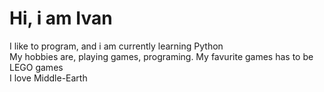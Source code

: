 <html>
  <h1>Hi, i am Ivan</h1>
  <p>
    I like to program, and i am currently learning Python<br>
    My hobbies are, playing games, programing. My favurite games has to be LEGO games<br>
    I love Middle-Earth<br>
  </p>
</html>
